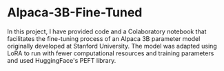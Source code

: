 # Alpaca-3B-Fine-Tuned
In this project, I have provided code and a Colaboratory notebook that facilitates the fine-tuning process of an Alpaca 3B parameter model originally developed at Stanford University. The model was adapted using LoRA to run with fewer computational resources and training parameters and used HuggingFace's PEFT library. 

